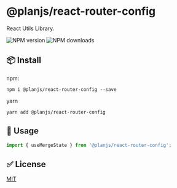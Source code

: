 # @planjs/react-router-config
React Utils Library.

![NPM version](https://img.shields.io/npm/v/@planjs/react-router-config.svg?style=flat)
![NPM downloads](https://img.shields.io/npm/dm/@planjs/react-router-config.svg?style=flat)

## 📦 Install
npm:
```shell
npm i @planjs/react-router-config --save
```
yarn
```shell
yarn add @planjs/react-router-config
```

## 🔨 Usage

```typescript
import { useMergeState } from '@planjs/react-router-config';
```

## ✅ License

[MIT](https://github.com/planjs/react-router-config/blob/main/README.md)
